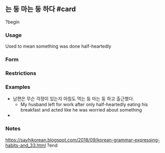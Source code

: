 ## 는 둥 마는 둥 하다 #card
?begin
### Usage
Used to mean something was done half-heartedly
### Form
### Restrictions
### Examples
* 남편은 무슨 걱정이 있는지 아침도 먹는 둥 마는 둥 하고 출근했다.
	* My husband left for work after only half-heartedly eating his breakfast and acted like he was worried about something
* 
### Notes
https://sayhikorean.blogspot.com/2018/09/korean-grammar-expressing-habits-and_33.html
?end
